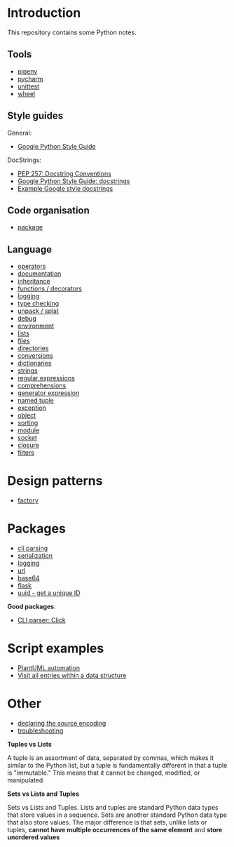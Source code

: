 # Introduction

This repository contains some Python notes.

## Tools

* [pipenv](pipenv.md)
* [pycharm](pycharm.md)
* [unittest](unittest.md)
* [wheel](https://github.com/denis-beurive/pywheel)

## Style guides

General:

* [Google Python Style Guide](https://github.com/google/styleguide/blob/gh-pages/pyguide.md)

DocStrings:

* [PEP 257: Docstring Conventions](https://www.python.org/dev/peps/pep-0257/)
* [Google Python Style Guide: docstrings](https://github.com/google/styleguide/blob/gh-pages/pyguide.md#381-docstrings)
* [Example Google style docstrings](https://gist.github.com/candlewill/fce04bb26d402288cd02f09bd4f5f562)

## Code organisation

* [package](package.md)

## Language

* [operators](operators.md)
* [documentation](documentation.md)
* [inheritance](inheritance.md)
* [functions / decorators](function.md)
* [logging](logging.md)
* [type checking](type_checks.md)
* [unpack / splat](unpack.md)
* [debug](debug.md)
* [environment](environment.md)
* [lists](lists.md)
* [files](files.md)
* [directories](directories.md)
* [conversions](conversions.md)
* [dictionaries](dictionaries.md)
* [strings](strings.md)
* [regular expressions](regex.md)
* [comprehensions](comprehensions.md)
* [generator expression](generator_expression.md)
* [named tuple](namedtuple.md)
* [exception](exception.md)
* [object](object.md)
* [sorting](sorting.md)
* [module](module.md)
* [socket](socket.md)
* [closure](code/closure.py)
* [filters](code/filters.py)

# Design patterns

* [factory](factory.md)

# Packages

* [cli parsing](cli-parsing.md)
* [serialization](serialization.md)
* [logging](logging.md)
* [url](url.md)
* [base64](base64.md)
* [flask](flask.md)
* [uuid - get a unique ID](uniqid.md)

**Good packages**:

* [CLI parser: Click](https://click.palletsprojects.com/en/7.x/)

# Script examples

* [PlantUML automation](code/plantuml_automation.py)
* [Visit all entries within a data structure](code/data_walk.py)

# Other

* [declaring the source encoding](encoding.md)
* [troubleshooting](troubleshooting.md)

**Tuples vs Lists**

A tuple is an assortment of data, separated by commas, which makes it similar to the Python list, but a tuple is fundamentally different in that a tuple is "immutable." This means that it cannot be changed, modified, or manipulated. 

**Sets vs Lists and Tuples**

Sets vs Lists and Tuples. Lists and tuples are standard Python data types that store values in a sequence. Sets are another standard Python data type that also store values. The major difference is that sets, unlike lists or tuples, **cannot have multiple occurrences of the same element** and **store unordered values**



